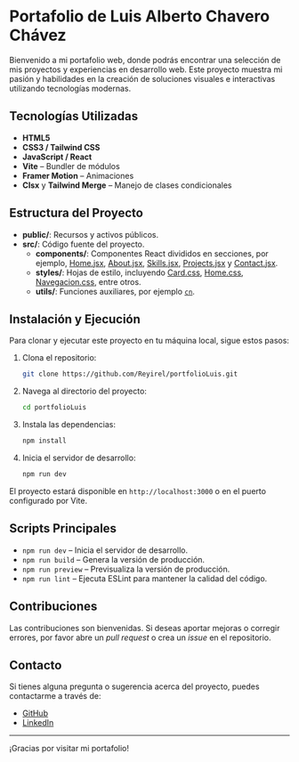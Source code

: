 # Portafolio de Luis Alberto Chavero Chávez

Bienvenido a mi portafolio web, donde podrás encontrar una selección de mis proyectos y experiencias en desarrollo web. Este proyecto muestra mi pasión y habilidades en la creación de soluciones visuales e interactivas utilizando tecnologías modernas.

## Tecnologías Utilizadas

- **HTML5**
- **CSS3 / Tailwind CSS**
- **JavaScript / React**
- **Vite** – Bundler de módulos
- **Framer Motion** – Animaciones
- **Clsx** y **Tailwind Merge** – Manejo de clases condicionales

## Estructura del Proyecto

- **public/**: Recursos y activos públicos.
- **src/**: Código fuente del proyecto.
  - **components/**: Componentes React divididos en secciones, por ejemplo, [Home.jsx](l:/luisn/Documents/portfolioLuis/src/components/Home.jsx), [About.jsx](l:/luisn/Documents/portfolioLuis/src/components/About.jsx), [Skills.jsx](l:/luisn/Documents/portfolioLuis/src/components/Skills.jsx), [Projects.jsx](l:/luisn/Documents/portfolioLuis/src/components/Projects.jsx) y [Contact.jsx](l:/luisn/Documents/portfolioLuis/src/components/Contact.jsx).
  - **styles/**: Hojas de estilo, incluyendo [Card.css](l:/luisn/Documents/portfolioLuis/src/styles/Card.css), [Home.css](l:/luisn/Documents/portfolioLuis/src/styles/Home.css), [Navegacion.css](l:/luisn/Documents/portfolioLuis/src/styles/Navegacion.css), entre otros.
  - **utils/**: Funciones auxiliares, por ejemplo [`cn`](l:/luisn/Documents/portfolioLuis/src/utils/cn.ts).

## Instalación y Ejecución

Para clonar y ejecutar este proyecto en tu máquina local, sigue estos pasos:

1. Clona el repositorio:
    ```sh
    git clone https://github.com/Reyirel/portfolioLuis.git
    ```
2. Navega al directorio del proyecto:
    ```sh
    cd portfolioLuis
    ```
3. Instala las dependencias:
    ```sh
    npm install
    ```
4. Inicia el servidor de desarrollo:
    ```sh
    npm run dev
    ```

El proyecto estará disponible en `http://localhost:3000` o en el puerto configurado por Vite.

## Scripts Principales

- `npm run dev` – Inicia el servidor de desarrollo.
- `npm run build` – Genera la versión de producción.
- `npm run preview` – Previsualiza la versión de producción.
- `npm run lint` – Ejecuta ESLint para mantener la calidad del código.

## Contribuciones

Las contribuciones son bienvenidas. Si deseas aportar mejoras o corregir errores, por favor abre un _pull request_ o crea un _issue_ en el repositorio.

## Contacto

Si tienes alguna pregunta o sugerencia acerca del proyecto, puedes contactarme a través de:
- [GitHub](https://github.com/Reyirel)
- [LinkedIn](https://www.linkedin.com/in/luis-alberto-chavero-chavez-8618a22ba)

---

¡Gracias por visitar mi portafolio!